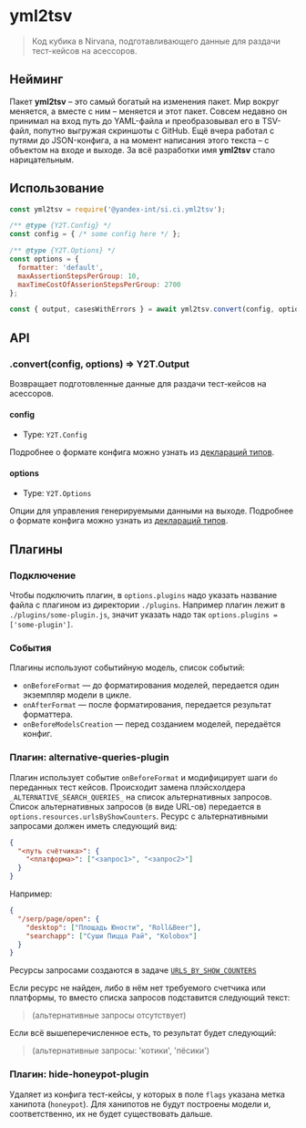 # yml2tsv

> Код кубика в Nirvana, подготавливающего данные для раздачи тест-кейсов на асессоров.

## Нейминг

Пакет **yml2tsv** – это самый богатый на изменения пакет. Мир вокруг меняется, а вместе с ним – меняется и этот пакет. Совсем недавно он принимал на вход путь до YAML-файла и преобразовывал его в TSV-файл, попутно выгружая скриншоты с GitHub. Ещё вчера работал с путями до JSON-конфига, а на момент написания этого текста – с объектом на входе и выходе. За всё разработки имя **yml2tsv** стало нарицательным.

## Использование

```js
const yml2tsv = require('@yandex-int/si.ci.yml2tsv');

/** @type {Y2T.Config} */
const config = { /* some config here */ };

/** @type {Y2T.Options} */
const options = {
  formatter: 'default',
  maxAssertionStepsPerGroup: 10,
  maxTimeCostOfAsserionStepsPerGroup: 2700
};

const { output, casesWithErrors } = await yml2tsv.convert(config, options);
```

## API

### .convert(config, options) => Y2T.Output

Возвращает подготовленные данные для раздачи тест-кейсов на асессоров.

#### config

* Type: `Y2T.Config`

Подробнее о формате конфига можно узнать из [деклараций типов](https://github.yandex-team.ru/search-interfaces/ci/blob/master/packages/yml2tsv/typings/config.d.ts).

#### options

* Type: `Y2T.Options`

Опции для управления генерируемыми данными на выходе. Подробнее о формате конфига можно узнать из [деклараций типов](https://github.yandex-team.ru/search-interfaces/ci/blob/master/packages/yml2tsv/typings/index.d.ts).

## Плагины

### Подключение

Чтобы подключить плагин, в `options.plugins` надо указать название файла с плагином из директории `./plugins`.
Например плагин лежит в `./plugins/some-plugin.js`, значит указать надо так `options.plugins = ['some-plugin']`.

### События

Плагины используют событийную модель, список событий:

* `onBeforeFormat` — до форматирования моделей, передается один экземпляр модели в цикле.
* `onAfterFormat` — после форматирования, передается результат форматтера.
* `onBeforeModelsCreation` — перед созданием моделей, передаётся конфиг.

### Плагин: alternative-queries-plugin

Плагин использует событие `onBeforeFormat` и модифицирует шаги `do` переданных тест кейсов.
Происходит замена плэйсхолдера `_ALTERNATIVE_SEARCH_QUERIES_` на список альтернативных запросов.
Список альтернативных запросов (в виде URL-ов) передается в `options.resources.urlsByShowCounters`.
Ресурс с альтернативными запросами должен иметь следующий вид:

```json
{
  "<путь счётчика>": {
    "<платформа>": ["<запрос1>", "<запрос2>"]
  }
}
```

Например:

```json
{
  "/serp/page/open": {
    "desktop": ["Площадь Юности", "Roll&Beer"],
    "searchapp": ["Суши Пицца Рай", "Kolobox"]
  }
}
```

Ресурсы запросами создаются в задаче [`URLS_BY_SHOW_COUNTERS`](https://a.yandex-team.ru/arc/trunk/arcadia/sandbox/projects/UrlsByShowCounters/executable)

Если ресурс не найден, либо в нём нет требуемого счетчика или платформы, то вместо списка запросов подставится следующий текст:
> (альтернативные запросы отсутствует)

Если всё вышеперечисленное есть, то результат будет следующий:
> (альтернативные запросы: 'котики', 'пёсики')

### Плагин: hide-honeypot-plugin

Удаляет из конфига тест-кейсы, у которых в поле `flags` указана метка ханипота (`honeypot`). Для ханипотов не будут построены модели и, соответственно, их не будет существовать дальше.
